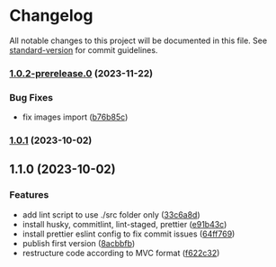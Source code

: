 # Changelog

All notable changes to this project will be documented in this file. See [standard-version](https://github.com/conventional-changelog/standard-version) for commit guidelines.

### [1.0.2-prerelease.0](https://github.com/messerschmitte/01-JS/compare/v1.0.1...v1.0.2-prerelease.0) (2023-11-22)


### Bug Fixes

* fix images import ([b76b85c](https://github.com/messerschmitte/01-JS/commit/b76b85cbb2a4efee6b35ce3b06849d4ca848f195))

### [1.0.1](https://github.com/messerschmitte/01-JS/compare/v1.1.0...v1.0.1) (2023-10-02)

## 1.1.0 (2023-10-02)


### Features

* add lint script to use ./src folder only ([33c6a8d](https://github.com/messerschmitte/01-JS/commit/33c6a8d54fb35691a52d65d0c869acb6362290aa))
* install husky, commitlint, lint-staged, prettier ([e91b43c](https://github.com/messerschmitte/01-JS/commit/e91b43caee8d87c0f0f8ca02a06d5b808ab4afc7))
* install prettier eslint config to fix commit issues ([64ff769](https://github.com/messerschmitte/01-JS/commit/64ff769459c94f3380dc66fc9a4a8c804bc6efba))
* publish first version ([8acbbfb](https://github.com/messerschmitte/01-JS/commit/8acbbfba63f95c1c1762b42c047098b8f1f2b405))
* restructure code according to MVC format ([f622c32](https://github.com/messerschmitte/01-JS/commit/f622c32935545a3a186fb614fcfb940f7cc2928a))
